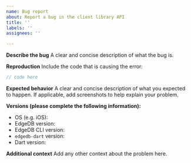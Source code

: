 ```yaml
---
name: Bug report
about: Report a bug in the client library API
title: ''
labels: ''
assignees: ''

---
```


**Describe the bug**
A clear and concise description of what the bug is.

**Reproduction**
Include the code that is causing the error:

```dart
// code here
```

**Expected behavior**
A clear and concise description of what you expected to happen. If applicable, add screenshots to help explain your problem.

**Versions (please complete the following information):**
<!--
For EdgeDB version: Run `edgedb` from your project directory copying the first line of output or query `select sys::get_version_as_str();`
For EdgeDB CLI version: Run `edgedb --version` from anywhere
For `edgedb-dart` version: Run `dart pub deps -s compact` from your project directory and look for `edgedb`.
For Dart version: Run `dart --version`
-->
- OS (e.g. iOS):
- EdgeDB version:
- EdgeDB CLI version:
- `edgedb-dart` version:
- Dart version:

**Additional context**
Add any other context about the problem here.
